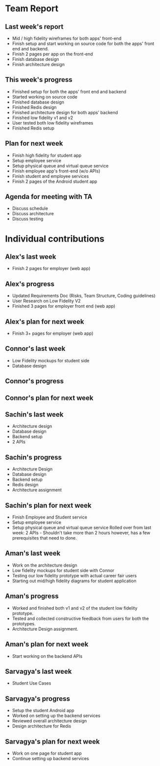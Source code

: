 # Team Report

## Last week's report
- Mid / high fidelity wireframes for both apps' front-end
- Finish setup and start working on source code for both the apps' front end and backend.
- Finish 2 pages per app on the front-end
- Finish database design
- Finish architecture design

## This week's progress
- Finished setup for both the apps' front end and backend
- Started working on source code
- Finished database design
- Finished Redis design
- Finished architecture design for both apps' backend
- Finished low fidelity v1 and v2
- User tested both low fidelity wireframes
- Finished Redis setup

## Plan for next week
- Finish high fidelity for student app
- Setup employee service
- Setup physical queue and virtual queue service
- Finish employee app's front-end (w/o APIs)
- Finish student and employee services
- Finish 2 pages of the Android student app

## Agenda for meeting with TA
- Discuss schedule
- Discuss architecture
- Discuss testing

# Individual contributions

## Alex's last week
- Finish 2 pages for employer (web app)

## Alex's progress
- Updated Requirements Doc (Risks, Team Structure, Coding guidelines)
- User Research on Low Fidelity V2
- Finished 3 pages for employer front end (web app)

## Alex's plan for next week
- Finish 3+ pages for employer (web app)

## Connor's last week
- Low Fidelity mockups for student side
- Database design

## Connor's progress

## Connor's plan for next week

## Sachin's last week
- Architecture design
- Database design
- Backend setup
- 2 APIs

## Sachin's progress
- Architecture Design
- Database design
- Backend setup
- Redis design
- Architecture assignment

## Sachin's plan for next week
- Finish Employee and Student service
- Setup employee service
- Setup physical queue and virtual queue service
Rolled over from last week: 2 APIs - Shouldn't take more than 2 hours however, has a few prerequisites that need to done.

## Aman's last week
- Work on the architecture design
- Low fidelity mockups for student side with Connor
- Testing our low fidelity prototype with actual career fair users
- Starting out mid/high fidelity diagrams for student application

## Aman's progress
- Worked and finished both v1 and v2 of the student low fidelity prototype.
- Tested and collected constructive feedback from users for both the prototypes.
- Architecture Design assignment.

## Aman's plan for next week
- Start working on the backend APIs

## Sarvagya's last week
- Student Use Cases

## Sarvagya's progress
- Setup the student Android app
- Worked on setting up the backend services
- Reviewed overall architecture design
- Design architecture for Redis

## Sarvagya's plan for next week
- Work on one page for student app
- Continue setting up backend services
